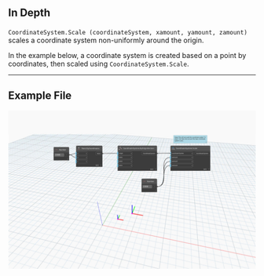 ## In Depth
`CoordinateSystem.Scale (coordinateSystem, xamount, yamount, zamount)` scales a coordinate system non-uniformly around the origin.

In the example below, a coordinate system is created based on a point by coordinates, then scaled using `CoordinateSystem.Scale`.
___
## Example File

![CoordinateSystem.Scale(coordinateSystem, xamount, yamount, zamount)](./Autodesk.DesignScript.Geometry.CoordinateSystem.Scale(coordinateSystem,%20xamount,%20yamount,%20zamount)_img.jpg)